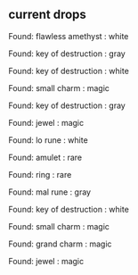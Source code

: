 ## current drops

Found: flawless amethyst : white
Found: key of destruction : gray
Found: key of destruction : white
Found: small charm : magic
Found: key of destruction : gray
Found: jewel : magic
Found: lo rune : white
Found: amulet : rare
Found: ring : rare
Found: mal rune : gray
Found: key of destruction : white
Found: small charm : magic
Found: grand charm : magic
Found: jewel : magic
